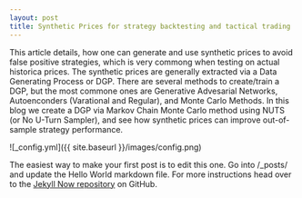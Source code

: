 ```yaml
---
layout: post
title: Synthetic Prices for strategy backtesting and tactical trading
---
```


This article details, how one can generate and use synthetic prices to avoid false positive strategies, which is very commong when testing on actual historica prices. The synthetic prices are generally extracted via a Data Generating Process or DGP. There are several methods to create/train a DGP, but the most commone ones are Generative Advesarial Networks, Autoenconders (Varational and Regular), and Monte Carlo Methods. In this blog we create a DGP via Markov Chain Monte Carlo method using NUTS (or No U-Turn Sampler), and see how synthetic prices can improve out-of-sample strategy performance.

![_config.yml]({{ site.baseurl }}/images/config.png)

The easiest way to make your first post is to edit this one. Go into /_posts/ and update the Hello World markdown file. For more instructions head over to the [Jekyll Now repository](https://github.com/barryclark/jekyll-now) on GitHub.
